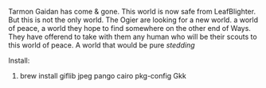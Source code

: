 
Tarmon Gaidan has come & gone. This world is now safe from LeafBlighter.
But this is not the only world. The Ogier are looking for a new world. a world of peace, 
a world they hope to find somewhere on the other end of Ways.
They have offerend to take with them any human who will be their scouts to this world of peace.
A world that would be pure *stedding*


Install:
  1.  brew install giflib jpeg pango cairo pkg-config Gkk



